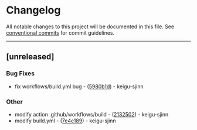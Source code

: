 # Changelog

All notable changes to this project will be documented in this file. See [conventional commits](https://www.conventionalcommits.org/) for commit guidelines.

---
## [unreleased]

### Bug Fixes

- fix workflows/build.yml bug - ([5980b1d](https://github.com/keigu-sjinn/rcli/commit/5980b1deeed275d7e4b80ec3bb10e36319af3d42)) - keigu-sjinn

### Other

- modify action .github/workflows/build - ([2132502](https://github.com/keigu-sjinn/rcli/commit/2132502518f225c26ad002d038891ce7c9820df3)) - keigu-sjinn
- modify build.yml - ([7e4c189](https://github.com/keigu-sjinn/rcli/commit/7e4c189409f307c4eafe2f71206b6178eb014f31)) - keigu-sjinn

<!-- generated by git-cliff -->
